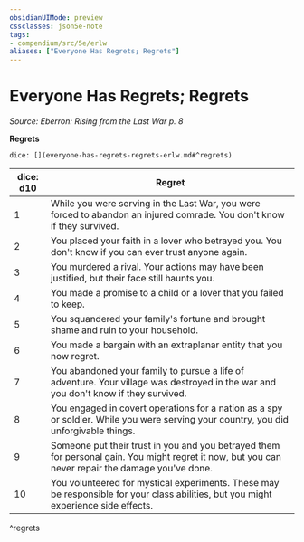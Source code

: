 ```yaml
---
obsidianUIMode: preview
cssclasses: json5e-note
tags:
- compendium/src/5e/erlw
aliases: ["Everyone Has Regrets; Regrets"]
---
```

# Everyone Has Regrets; Regrets
*Source: Eberron: Rising from the Last War p. 8* 

**Regrets**

`dice: [](everyone-has-regrets-regrets-erlw.md#^regrets)`

| dice: d10 | Regret |
|-----------|--------|
| 1 | While you were serving in the Last War, you were forced to abandon an injured comrade. You don't know if they survived. |
| 2 | You placed your faith in a lover who betrayed you. You don't know if you can ever trust anyone again. |
| 3 | You murdered a rival. Your actions may have been justified, but their face still haunts you. |
| 4 | You made a promise to a child or a lover that you failed to keep. |
| 5 | You squandered your family's fortune and brought shame and ruin to your household. |
| 6 | You made a bargain with an extraplanar entity that you now regret. |
| 7 | You abandoned your family to pursue a life of adventure. Your village was destroyed in the war and you don't know if they survived. |
| 8 | You engaged in covert operations for a nation as a spy or soldier. While you were serving your country, you did unforgivable things. |
| 9 | Someone put their trust in you and you betrayed them for personal gain. You might regret it now, but you can never repair the damage you've done. |
| 10 | You volunteered for mystical experiments. These may be responsible for your class abilities, but you might experience side effects. |
^regrets